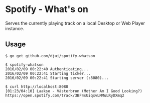 # Spotify - What's on

Serves the currently playing track on a local Desktop or Web Player instance.

## Usage

    $ go get github.com/djui/spotify-whatson

    $ spotify-whatson
    2016/02/09 00:22:40 Authenticating...
    2016/02/09 00:22:41 Starting ticker...
    2016/02/09 00:22:41 Starting server (:8080)...

    $ curl http://localhost:8080
    [01:23/04:10] Laakso - Västerbron (Mother Am I Good Looking?)
    https://open.spotify.com/track/3BF4sUiqxvLMMuLRyDXmq2
